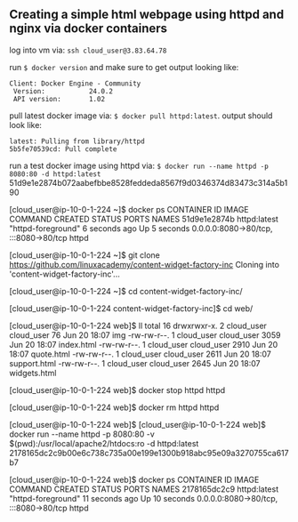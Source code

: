 ## Creating a simple html webpage using httpd and nginx via docker containers 

log into vm via: `ssh cloud_user@3.83.64.78`

run `$ docker version` and make sure to get output looking like: 
```
Client: Docker Engine - Community
 Version:           24.0.2
 API version:       1.02
```
pull latest docker image via: `$ docker pull httpd:latest`. output should look like: 

```
latest: Pulling from library/httpd
5b5fe70539cd: Pull complete
```
run a test docker image using httpd via: `$ docker run --name httpd -p 8080:80 -d httpd:latest`
51d9e1e2874b072aabefbbe8528feddeda8567f9d0346374d83473c314a5b190

[cloud_user@ip-10-0-1-224 ~]$ docker ps
CONTAINER ID   IMAGE          COMMAND              CREATED         STATUS         PORTS                                   NAMES
51d9e1e2874b   httpd:latest   "httpd-foreground"   6 seconds ago   Up 5 seconds   0.0.0.0:8080->80/tcp, :::8080->80/tcp   httpd

[cloud_user@ip-10-0-1-224 ~]$ git clone https://github.com/linuxacademy/content-widget-factory-inc
Cloning into 'content-widget-factory-inc'...

[cloud_user@ip-10-0-1-224 ~]$ cd content-widget-factory-inc/

[cloud_user@ip-10-0-1-224 content-widget-factory-inc]$ cd web/

[cloud_user@ip-10-0-1-224 web]$ ll
total 16
drwxrwxr-x. 2 cloud_user cloud_user   76 Jun 20 18:07 img
-rw-rw-r--. 1 cloud_user cloud_user 3059 Jun 20 18:07 index.html
-rw-rw-r--. 1 cloud_user cloud_user 2910 Jun 20 18:07 quote.html
-rw-rw-r--. 1 cloud_user cloud_user 2611 Jun 20 18:07 support.html
-rw-rw-r--. 1 cloud_user cloud_user 2645 Jun 20 18:07 widgets.html

[cloud_user@ip-10-0-1-224 web]$ docker stop httpd
httpd

[cloud_user@ip-10-0-1-224 web]$ docker rm httpd
httpd

[cloud_user@ip-10-0-1-224 web]$
[cloud_user@ip-10-0-1-224 web]$ docker run --name httpd -p 8080:80 -v $(pwd):/usr/local/apache2/htdocs:ro -d httpd:latest
2178165dc2c9b00e6c738c735a00e199e1300b918abc95e09a3270755ca617b7

[cloud_user@ip-10-0-1-224 web]$ docker ps
CONTAINER ID   IMAGE          COMMAND              CREATED          STATUS          PORTS                                   NAMES
2178165dc2c9   httpd:latest   "httpd-foreground"   11 seconds ago   Up 10 seconds   0.0.0.0:8080->80/tcp, :::8080->80/tcp   httpd

